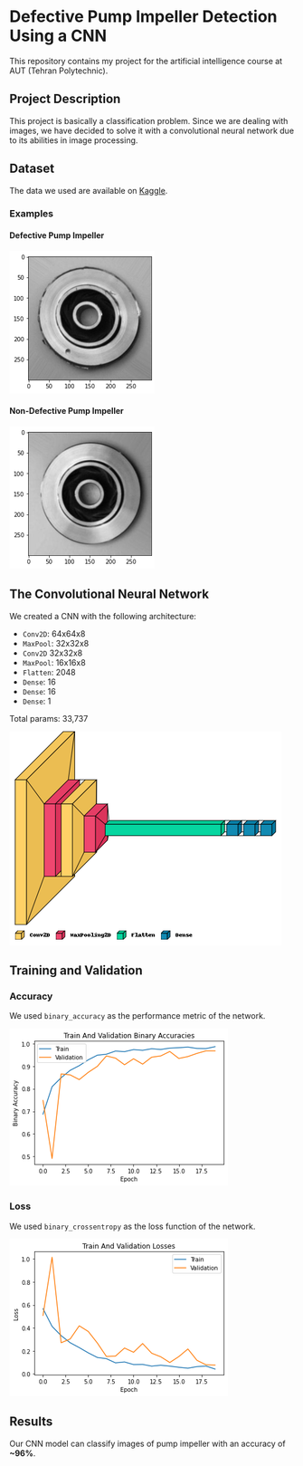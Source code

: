 # Defective Pump Impeller Detection Using a CNN

This repository contains my project for the artificial intelligence course at
AUT (Tehran Polytechnic).

## Project Description

This project is basically a classification problem. Since we are dealing with
images, we have decided to solve it with a convolutional neural network due to
its abilities in image processing.

## Dataset

The data we used are available on
[Kaggle](https://www.kaggle.com/ravirajsinh45/real-life-industrial-dataset-of-casting-product).

### Examples

#### Defective Pump Impeller

![Defective Pump Impeller](./screenshots/defective_pump_impeller.png)

#### Non-Defective Pump Impeller

![Non-Defective Pump Impeller](./screenshots/non_defective_pump_impeller.png)

## The Convolutional Neural Network

We created a CNN with the following architecture:

- `Conv2D`: 64x64x8
- `MaxPool`: 32x32x8
- `Conv2D` 32x32x8
- `MaxPool`: 16x16x8
- `Flatten`: 2048
- `Dense`: 16
- `Dense`: 16
- `Dense`: 1

Total params: 33,737

![The Convolutional Neural Network](./screenshots/model.png)

## Training and Validation

### Accuracy

We used `binary_accuracy` as the performance metric of the network.

![Accuracy](./screenshots/accuracies.png)

### Loss

We used `binary_crossentropy` as the loss function of the network.

![Loss](./screenshots/losses.png)

## Results

Our CNN model can classify images of pump impeller with an accuracy of **~96%**.
